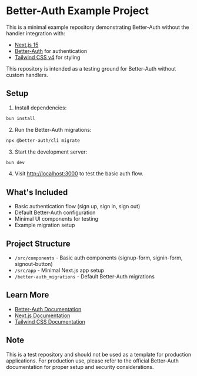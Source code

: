 # Better-Auth Example Project

This is a minimal example repository demonstrating Better-Auth without the handler integration with:

- [Next.js 15](https://nextjs.org)
- [Better-Auth](https://better-auth.com) for authentication
- [Tailwind CSS v4](https://tailwindcss.com) for styling

This repository is intended as a testing ground for Better-Auth without custom handlers.

## Setup

1. Install dependencies:

```bash
bun install
```

2. Run the Better-Auth migrations:

```bash
npx @better-auth/cli migrate
```

3. Start the development server:

```bash
bun dev
```

4. Visit [http://localhost:3000](http://localhost:3000) to test the basic auth flow.

## What's Included

- Basic authentication flow (sign up, sign in, sign out)
- Default Better-Auth configuration
- Minimal UI components for testing
- Example migration setup

## Project Structure

- `/src/components` - Basic auth components (signup-form, signin-form, signout-button)
- `/src/app` - Minimal Next.js app setup
- `/better-auth_migrations` - Default Better-Auth migrations

## Learn More

- [Better-Auth Documentation](https://better-auth.com/docs)
- [Next.js Documentation](https://nextjs.org/docs)
- [Tailwind CSS Documentation](https://tailwindcss.com/docs)

## Note

This is a test repository and should not be used as a template for production applications. For production use, please refer to the official Better-Auth documentation for proper setup and security considerations.
